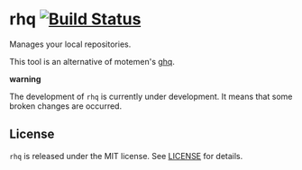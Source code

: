 # rhq [![Build Status](https://travis-ci.org/ubnt-intrepid/rhq.svg?branch=master)](https://travis-ci.org/ubnt-intrepid/rhq)

Manages your local repositories.

This tool is an alternative of motemen's [ghq](https://github.com/motemen/ghq).

__warning__

The development of `rhq` is currently under development.
It means that some broken changes are occurred.

## License
`rhq` is released under the MIT license. See [LICENSE](LICENSE) for details.
